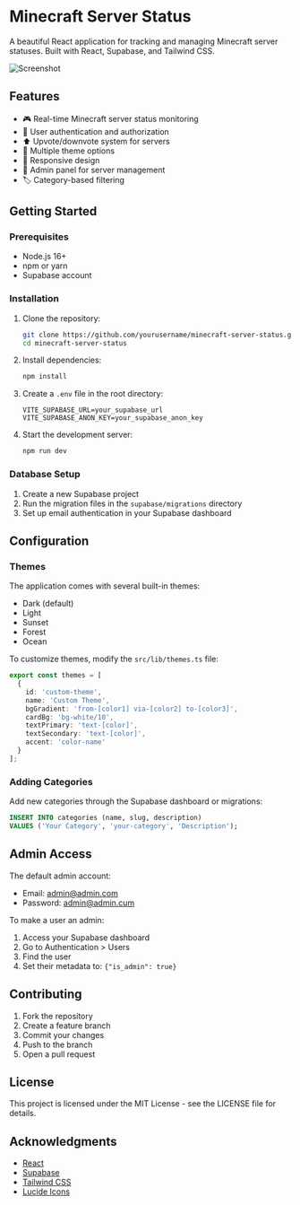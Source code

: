 # Minecraft Server Status

A beautiful React application for tracking and managing Minecraft server statuses. Built with React, Supabase, and Tailwind CSS.

![Screenshot](https://source.unsplash.com/random/1200x630/?minecraft)

## Features

- 🎮 Real-time Minecraft server status monitoring
- 👥 User authentication and authorization
- ⬆️ Upvote/downvote system for servers
- 🎨 Multiple theme options
- 📱 Responsive design
- 👑 Admin panel for server management
- 🏷️ Category-based filtering

## Getting Started

### Prerequisites

- Node.js 16+
- npm or yarn
- Supabase account

### Installation

1. Clone the repository:
   ```bash
   git clone https://github.com/yourusername/minecraft-server-status.git
   cd minecraft-server-status
   ```

2. Install dependencies:
   ```bash
   npm install
   ```

3. Create a `.env` file in the root directory:
   ```env
   VITE_SUPABASE_URL=your_supabase_url
   VITE_SUPABASE_ANON_KEY=your_supabase_anon_key
   ```

4. Start the development server:
   ```bash
   npm run dev
   ```

### Database Setup

1. Create a new Supabase project
2. Run the migration files in the `supabase/migrations` directory
3. Set up email authentication in your Supabase dashboard

## Configuration

### Themes

The application comes with several built-in themes:
- Dark (default)
- Light
- Sunset
- Forest
- Ocean

To customize themes, modify the `src/lib/themes.ts` file:

```typescript
export const themes = [
  {
    id: 'custom-theme',
    name: 'Custom Theme',
    bgGradient: 'from-[color1] via-[color2] to-[color3]',
    cardBg: 'bg-white/10',
    textPrimary: 'text-[color]',
    textSecondary: 'text-[color]',
    accent: 'color-name'
  }
];
```

### Adding Categories

Add new categories through the Supabase dashboard or migrations:

```sql
INSERT INTO categories (name, slug, description)
VALUES ('Your Category', 'your-category', 'Description');
```

## Admin Access

The default admin account:
- Email: admin@admin.com
- Password: admin@admin.cum

To make a user an admin:
1. Access your Supabase dashboard
2. Go to Authentication > Users
3. Find the user
4. Set their metadata to: `{"is_admin": true}`

## Contributing

1. Fork the repository
2. Create a feature branch
3. Commit your changes
4. Push to the branch
5. Open a pull request

## License

This project is licensed under the MIT License - see the LICENSE file for details.

## Acknowledgments

- [React](https://reactjs.org/)
- [Supabase](https://supabase.io/)
- [Tailwind CSS](https://tailwindcss.com/)
- [Lucide Icons](https://lucide.dev/)